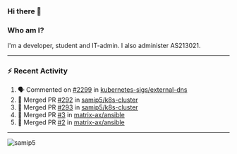 ### Hi there 👋

### Who am I?
I'm a developer, student and IT-admin. I also administer AS213021.

---
### :zap: Recent Activity
<!--START_SECTION:activity-->
1. 🗣 Commented on [#2299](https://github.com/kubernetes-sigs/external-dns/issues/2299) in [kubernetes-sigs/external-dns](https://github.com/kubernetes-sigs/external-dns)
2. 🎉 Merged PR [#292](https://github.com/samip5/k8s-cluster/pull/292) in [samip5/k8s-cluster](https://github.com/samip5/k8s-cluster)
3. 🎉 Merged PR [#293](https://github.com/samip5/k8s-cluster/pull/293) in [samip5/k8s-cluster](https://github.com/samip5/k8s-cluster)
4. 🎉 Merged PR [#3](https://github.com/matrix-ax/ansible/pull/3) in [matrix-ax/ansible](https://github.com/matrix-ax/ansible)
5. 🎉 Merged PR [#2](https://github.com/matrix-ax/ansible/pull/2) in [matrix-ax/ansible](https://github.com/matrix-ax/ansible)
<!--END_SECTION:activity-->
---

<img align="center" src="https://github-readme-stats.vercel.app/api?username=samip5&show_icons=true" alt="samip5" />
